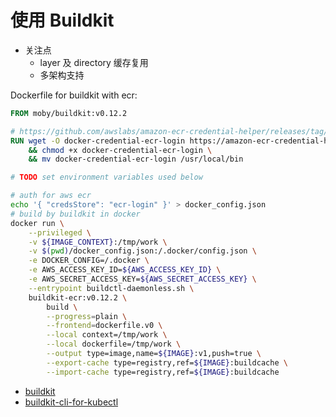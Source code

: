 # 使用 Buildkit 

- 关注点
  - layer 及 directory 缓存复用
  - 多架构支持

Dockerfile for buildkit with ecr:

```Dockerfile
FROM moby/buildkit:v0.12.2

# https://github.com/awslabs/amazon-ecr-credential-helper/releases/tag/v0.7.1
RUN wget -O docker-credential-ecr-login https://amazon-ecr-credential-helper-releases.s3.us-east-2.amazonaws.com/0.7.1/linux-amd64/docker-credential-ecr-login \
    && chmod +x docker-credential-ecr-login \
    && mv docker-credential-ecr-login /usr/local/bin
```

```bash
# TODO set environment variables used below

# auth for aws ecr
echo '{ "credsStore": "ecr-login" }' > docker_config.json
# build by buildkit in docker
docker run \
    --privileged \
    -v ${IMAGE_CONTEXT}:/tmp/work \
    -v $(pwd)/docker_config.json:/.docker/config.json \
    -e DOCKER_CONFIG=/.docker \
    -e AWS_ACCESS_KEY_ID=${AWS_ACCESS_KEY_ID} \
    -e AWS_SECRET_ACCESS_KEY=${AWS_SECRET_ACCESS_KEY} \
    --entrypoint buildctl-daemonless.sh \
    buildkit-ecr:v0.12.2 \
        build \
        --progress=plain \
        --frontend=dockerfile.v0 \
        --local context=/tmp/work \
        --local dockerfile=/tmp/work \
        --output type=image,name=${IMAGE}:v1,push=true \
        --export-cache type=registry,ref=${IMAGE}:buildcache \
        --import-cache type=registry,ref=${IMAGE}:buildcache
```

- [buildkit](https://github.com/moby/buildkit)
- [buildkit-cli-for-kubectl](https://github.com/vmware-tanzu/buildkit-cli-for-kubectl)
